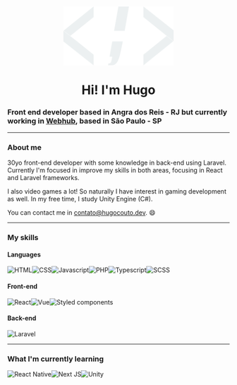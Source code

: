 <div align="center">
    <img style="display: block" src="https://raw.githubusercontent.com/hugolcouto/hugolcouto/main/assets/images/logo.png" width="250">
</div>
<h1 align="center">Hi! I'm Hugo</h1>

### Front end developer based in Angra dos Reis - RJ but currently working in [Webhub](https://webhub.com.br/), based in São Paulo - SP

---

### About me

30yo front-end developer with some knowledge in back-end using Laravel. Currently I'm focused in improve my skills in both areas, focusing in React and Laravel frameworks.

I also video games a lot! So naturally I have interest in gaming development as well. In my free time, I study Unity Engine (C#).

You can contact me in [contato@hugocouto.dev](mailto:contato@hugocouto.dev). 😄

---

### My skills

#### Languages
<div style="display:flex; flex-wrap: wrap; align-items: flex-start;">
    <img src="https://img.shields.io/badge/HTML5-E34F26?style=for-the-badge&logo=html5&logoColor=white" alt="HTML">
    <img src="https://img.shields.io/badge/-CSS-026EB6?logo=css3&logoColor=white&style=for-the-badge" alt="CSS">
    <img src="https://img.shields.io/badge/JavaScript-F7DF1E?style=for-the-badge&logo=javascript&logoColor=black" alt="Javascript">
    <img src="https://img.shields.io/badge/-PHP-777bb4?logo=php&logoColor=white&style=for-the-badge" alt="PHP">
    <img src="https://img.shields.io/badge/-TypeScript-3178C6?logo=typescript&logoColor=white&style=for-the-badge" alt="Typescript">
    <img src="https://img.shields.io/badge/-SCSS-C76395?logo=sass&logoColor=white&style=for-the-badge" alt="SCSS">
</div>

#### Front-end
<div style="display:flex; flex-wrap: wrap; align-items: flex-start;">
    <img src="https://img.shields.io/badge/React-00D1F7?style=for-the-badge&logo=react&logoColor=white" alt="React">
    <img src="https://img.shields.io/badge/Vue.js-3FB27F?style=for-the-badge&logo=vue.js&logoColor=white" alt="Vue">
    <img src="https://img.shields.io/badge/styled--components-DB7093?style=for-the-badge&logo=styled-components&logoColor=white" alt="Styled components">
</div>

#### Back-end
<div style="display:flex; flex-wrap: wrap; align-items: flex-start;">
    <img src="https://img.shields.io/badge/Laravel-FF2D20?style=for-the-badge&logo=laravel&logoColor=white" alt="Laravel">
</div>

---

### What I'm currently learning
<div style="display:flex; flex-wrap: wrap; align-items: flex-start;">
    <img src="https://img.shields.io/badge/React%20Native-00d1f7?style=for-the-badge&logo=react&logoColor=white" alt="React Native">
    <img src="https://img.shields.io/badge/Next%20JS-000000?style=for-the-badge&logo=next.js&logoColor=white" alt="Next JS">
    <img src="https://img.shields.io/badge/Unity-100000?style=for-the-badge&logo=unity&logoColor=white" alt="Unity">
</div>

